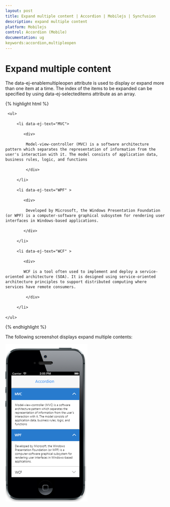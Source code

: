```yaml
---
layout: post
title: Expand multiple content | Accordion | Mobilejs | Syncfusion
description: expand multiple content
platform: Mobilejs
control: Accordion (Mobile)
documentation: ug
keywords:accordion,multipleopen
---
```


# Expand multiple content

The data-ej-enablemultipleopen attribute is used to display or expand more than one item at a time. The index of the items to be expanded can be specified by using data-ej-selecteditems attribute as an array.

{% highlight html %}

<div id="accordion_sample" data-role="ejmaccordion" data-ej-enablemultipleopen="true" data-ej-selecteditems="[0,1]">

     <ul>

         <li data-ej-text="MVC">

            <div>

             Model-view-controller (MVC) is a software architecture pattern which separates the representation of information from the user's interaction with it. The model consists of application data, business rules, logic, and functions

             </div>

         </li>

         <li data-ej-text="WPF" >

            <div>

             Developed by Microsoft, the Windows Presentation Foundation (or WPF) is a computer-software graphical subsystem for rendering user interfaces in Windows-based applications.

            </div>

         </li>              

         <li data-ej-text="WCF" >

            <div>

            WCF is a tool often used to implement and deploy a service-oriented architecture (SOA). It is designed using service-oriented architecture principles to support distributed computing where services have remote consumers.

             </div>

         </li>  

    </ul>

</div> 

{% endhighlight %}

The following screenshot displays expand multiple contents:

![](Expand-multiple-content_images/Expand-multiple-content_img1.png)